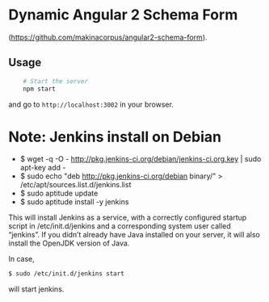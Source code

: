 # Dynamic Angular 2 Schema Form

(https://github.com/makinacorpus/angular2-schema-form).

## Usage

```bash
	# Start the server
	npm start
```

and go to `http://localhost:3002` in your browser.


# Note: Jenkins install on Debian

* $ wget -q -O - http://pkg.jenkins-ci.org/debian/jenkins-ci.org.key | sudo apt-key add -
* $ sudo echo "deb http://pkg.jenkins-ci.org/debian binary/" > /etc/apt/sources.list.d/jenkins.list
* $ sudo aptitude update
* $ sudo aptitude install -y jenkins

This will install Jenkins as a service, with a correctly configured startup script in /etc/init.d/jenkins and a corresponding system user called “jenkins”. If you didn’t already have Java installed on your server, it will also install the OpenJDK version of Java.

In case, 
```bash
$ sudo /etc/init.d/jenkins start
```
will start jenkins.

